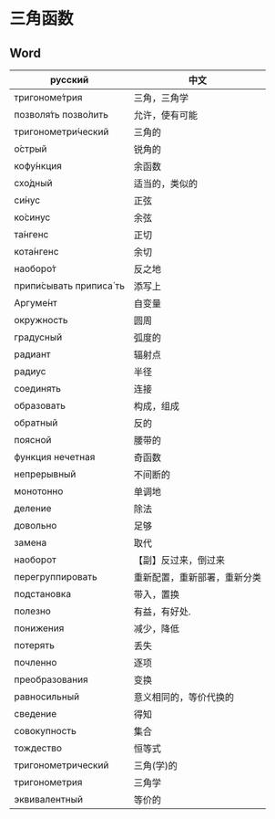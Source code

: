 # 三角函数

## Word

| русский                 | 中文              |
|-------------------------|-------------------|
| тригономе́трия | 三角，三角学 |
| позволя́ть позво́лить | 允许，使有可能 |
| тригонометри́ческий | 三角的 |
| о́стрый | 锐角的 |
| кофу́нкция | 余函数 |
| схо́дный | 适当的，类似的 |
| си́нус | 正弦 |
| ко́синус | 余弦 |
| та́нгенс | 正切 |
| кота́нгенс | 余切 |
| наоборо́т | 反之地 |
| припи́сывать приписа́ ть | 添写上 |
| Аргуме́нт | 自变量 || определять | 下定义 |
| окружность | 圆周 |
| градусный | 弧度的 |
| радиант | 辐射点 |
| радиус | 半径 |
| соединять | 连接 |
| образовать | 构成，组成 |
| обратный | 反的 |
| поясной | 腰带的 |
| функция нечетная | 奇函数 |
| непрерывный | 不间断的 |
| монотонно | 单调地 |
| деление | 除法 |
| довольно | 足够 |
| замена | 取代 |
| наоборот | 【副】反过来，倒过来 |
| перегруппировать | 重新配置，重新部署，重新分类 |
| подстановка | 带入，置换 |
| полезно | 有益，有好处. |
| понижения | 减少，降低 |
| потерять | 丢失 |
| почленно | 逐项 |
| преобразования | 变换 |
| равносильный | 意义相同的，等价代换的 |
| сведение | 得知 |
| совокупность | 集合 |
| тождество | 恒等式 |
| тригонометрический | 三角(学)的 |
| тригонометрия | 三角学 |
| эквивалентный | 等价的 |

